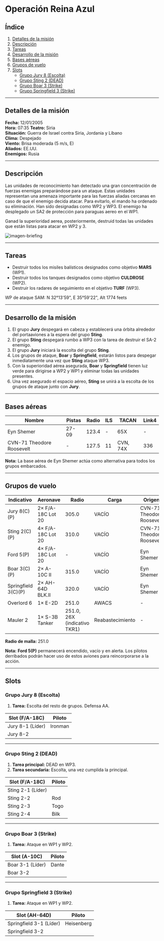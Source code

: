 # Operación Reina Azul

## Índice
1. [Detalles de la misión](#detalles-de-la-mision)  
2. [Descripción](#descripcion)  
3. [Tareas](#tareas)  
4. [Desarrollo de la misión](#desarrollo-de-la-mision)  
5. [Bases aéreas](#bases-aereas)  
6. [Grupos de vuelo](#grupos-de-vuelo)  
7. [Slots](#slots)  
   - [Grupo Jury 8 (Escolta)](#grupo-jury-8-escolta)  
   - [Grupo Sting 2 (DEAD)](#grupo-sting-2-dead)  
   - [Grupo Boar 3 (Strike)](#grupo-boar-3-strike)  
   - [Grupo Springfield 3 (Strike)](#grupo-springfield-3-strike)  

---

## Detalles de la misión
**Fecha:** 12/01/2005  
**Hora:** 07:35 
**Teatro:** Siria  
**Situación:** Guerra de Israel contra Siria, Jordania y Líbano  
**Clima:** Despejado  
**Viento:** Brisa moderada (5 m/s, E)  
**Aliados:** EE.UU.  
**Enemigos:** Rusia  

---

## Descripción

Las unidades de reconocimiento han detectado una gran concentración de fuerzas enemigas preparándose para un ataque. Estas unidades representan una amenaza importante para las fuerzas aliadas cercanas en caso de que el enemigo decida atacar. Para evitarlo, el mando ha ordenado su eliminación. Han sido designadas como WP2 y WP3. El enemigo ha desplegado un SA2 de protección para paraguas aereo en el WP1.

Ganad la superioridad aerea, posteriormente, destruid todas las unidades que están listas para atacar en WP2 y 3.


![imagen-briefing](https://i.ibb.co/8g7BBJs2/imagen-briefing.png)


---

## Tareas
- Destruir todos los misiles balísticos designados como objetivo **MARS** (WP1).  
- Destruir todos los tanques designados como objetivo **CULDROSE** (WP2).  
- Destruir los radares de seguimiento en el objetivo **TURF** (WP3).  

WP de ataque SAM:
N 32°13'59", E 35°59'22", Alt 1774 feets

---

## Desarrollo de la misión
1. El grupo **Jury** despegará en cabeza y establecerá una órbita alrededor del portaaviones a la espera del grupo **Sting**.  
2. El grupo **Sting** despegará rumbo a WP3 con la tarea de destruir el SA-2 enemigo.  
3. El grupo **Jury** iniciará la escolta del grupo **Sting**.  
4. Los grupos de ataque, **Boar** y **Springfield**, estarán listos para despegar inmediatamente una vez que **Sting** ataque WP3.  
5. Con la superioridad aérea asegurada, **Boar** y **Springfield** tienen luz verde para dirigirse a WP2 y WP1 y eliminar todas las unidades presentes.  
6. Una vez asegurado el espacio aéreo, **Sting** se unirá a la escolta de los grupos de ataque junto con **Jury**.  

---

## Bases aéreas
| Nombre | Pistas | Radio | ILS | TACAN | Link4 |
|--------|--------|-------|-----|-------|-------|
| Eyn Shemer | 27-09 | 123.4 | - | 65X | - |
| CVN-71 Theodore Roosevelt | - | 127.5 | 11 | CVN, 74X | 336 |

**Nota:** La base aérea de Eyn Shemer actúa como alternativa para todos los grupos embarcados.

---

## Grupos de vuelo
| Indicativo | Aeronave | Radio | Carga | Origen |
|------------|----------|-------|-------|--------|
| Jury 8(C)(P) | 2× F/A-18C Lot 20 | 305.0 | VACÍO | CVN-71 Theodore Roosevelt |
| Sting 2(C)(P) | 4× F/A-18C Lot 20 | 310.0 | VACÍO | CVN-71 Theodore Roosevelt |
| Ford 5(P) | 4× F/A-18C Lot 20 | - | VACÍO | Eyn Shemer |
| Boar 3(C)(P) | 2× A-10C II | 315.0 | VACÍO | Eyn Shemer |
| Springfield 3(C)(P) | 2× AH-64D BLK.II | 320.0 | VACÍO | Eyn Shemer |
| Overlord 6 | 1× E-2D | 251.0 | AWACS | - |
| Mauler 2 | 1× S-3B Tanker | 251.0, 26X (indicativo TKR1) | Reabastecimiento | - |

**Radio de malla:** 251.0  

**Nota:** **Ford 5(P)** permanecerá encendido, vacío y en alerta. Los pilotos derribados podrán hacer uso de estos aviones para reincorporarse a la acción.  

---

## Slots

### Grupo Jury 8 (Escolta)
1. **Tarea:** Escolta del resto de grupos. Defensa AA.

| Slot (F/A-18C) | Piloto |
|------|--------|
| Jury 8-1 (Líder) | Ironman |
| Jury 8-2 | |

---

### Grupo Sting 2 (DEAD)
1. **Tarea principal:** DEAD en WP3.  
2. **Tarea secundaria:** Escolta, una vez cumplida la principal.  

| Slot (F/A-18C) | Piloto |
|------|--------|
| Sting 2-1 (Líder) | |
| Sting 2-2 | Rod |
| Sting 2-3 | Togo |
| Sting 2-4 | Bilk |

---

### Grupo Boar 3 (Strike)
1. **Tarea:** Ataque en WP1 y WP2.

| Slot (A-10C) | Piloto |
|------|--------|
| Boar 3-1 (Líder) | Dante |
| Boar 3-2 | |

---

### Grupo Springfield 3 (Strike)
1. **Tarea:** Ataque en WP1 y WP2.

| Slot (AH-64D) | Piloto |
|------|--------|
| Springfield 3-1 (Líder) | Heisenberg |
| Springfield 3-2 | |
